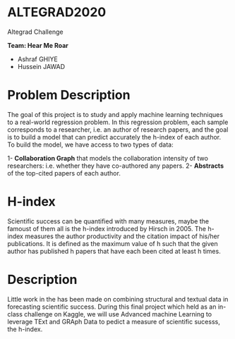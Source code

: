 # ALTEGRAD2020
Altegrad Challenge

**Team: Hear Me Roar**
- Ashraf GHIYE
- Hussein JAWAD

# Problem Description

The goal of this project is to study and apply machine learning techniques to a real-world regression problem. In this regression problem, each sample corresponds to a researcher, i.e. an author of research papers, and the goal is to build a model that can predict accurately the h-index of each author. 
To build the model, we have access to two types of data: 

1- **Collaboration Graph** that models the collaboration intensity of two researchers: i.e. whether they have co-authored any papers.
2- **Abstracts** of the top-cited papers of each author.


# H-index

Scientific success can be quantified with many measures, maybe the famoust of them all is the h-index introduced by Hirsch in 2005. The h-index measures the author productivity and the citation impact of his/her publications. It is defined as the maximum value of h such that the given author has published h papers that have each been cited at least h times.

# Description

Little work in the  has been made on combining structural and textual data in forecasting scientific success. During this final project which held as an in-class challenge on Kaggle, we will use Advanced machine Learning to leverage TExt and GRAph Data to pedict a measure of scientific sucesss, the h-index.

